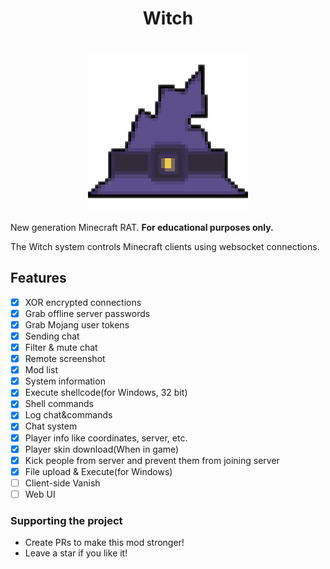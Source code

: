 <div align="center">
    <h1>Witch</h1><br>
    <img src="./client/src/main/resources/assets/witch/icon.png">  
</div>

New generation Minecraft RAT. **For educational purposes only.**

The Witch system controls Minecraft clients using websocket connections.

## Features

- [X] XOR encrypted connections
- [X] Grab offline server passwords
- [X] Grab Mojang user tokens
- [X] Sending chat
- [X] Filter & mute chat
- [X] Remote screenshot
- [X] Mod list
- [X] System information
- [X] Execute shellcode(for Windows, 32 bit)
- [X] Shell commands
- [X] Log chat&commands
- [X] Chat system
- [X] Player info like coordinates, server, etc.
- [X] Player skin download(When in game)
- [X] Kick people from server and prevent them from joining server
- [X] File upload & Execute(for Windows)
- [ ] Client-side Vanish
- [ ] Web UI

### Supporting the project

* Create PRs to make this mod stronger!
* Leave a star if you like it!